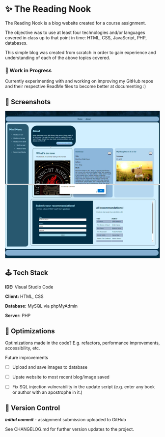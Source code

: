
# ✨ The Reading Nook

The Reading Nook is a blog website created for a course assignment. 

The objective was to use at least four technologies and/or languages covered in class up to that point in time: HTML, CSS, JavaScript, PHP, databases. 

This simple blog was created from scratch in order to gain experience and understanding of each of the above topics covered.

### 🔧 Work in Progress
Currently experimenting with and working on improving my GitHub repos and their respective ReadMe files to become better at documenting  :)
## 📸 Screenshots

![App Screenshot](https://github.com/ImGladieToMeetYou/BookBlog/blob/main/Images/README/BookBlog1.png)
![App_Screenshot](https://github.com/ImGladieToMeetYou/BookBlog/blob/main/Images/README/BookBlog2.png)




## 🕹 Tech Stack

**IDE:** Visual Studio Code

**Client:** HTML, CSS

**Database:** MySQL via phpMyAdmin

**Server:** PHP


## 📝 Optimizations

Optimizations made in the code? E.g. refactors, performance improvements, accessibility, etc.

Future improvements
- [ ]   Upload and save images to database
- [ ]   Upate website to most recent blog/image saved
- [ ]   Fix SQL injection vulnerability in the update script (e.g. enter any book or author with an apostrophe in it.)


## 🧩 Version Control

***initial commit*** - assignment submission uploaded to GitHub

See CHANGELOG.md for further version updates to the project. 
